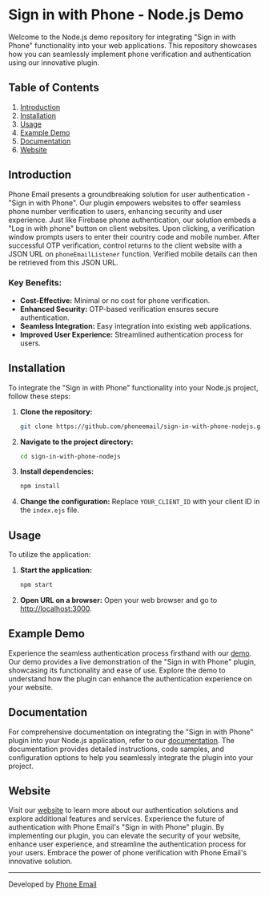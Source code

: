 # Sign in with Phone - Node.js Demo

Welcome to the Node.js demo repository for integrating "Sign in with Phone" functionality into your web applications. This repository showcases how you can seamlessly implement phone verification and authentication using our innovative plugin.

## Table of Contents
1. [Introduction](#introduction)
2. [Installation](#installation)
3. [Usage](#usage)
4. [Example Demo](#example-demo)
5. [Documentation](#documentation)
6. [Website](#website)

## Introduction

Phone Email presents a groundbreaking solution for user authentication - "Sign in with Phone". Our plugin empowers websites to offer seamless phone number verification to users, enhancing security and user experience. Just like Firebase phone authentication, our solution embeds a "Log in with phone" button on client websites. Upon clicking, a verification window prompts users to enter their country code and mobile number. After successful OTP verification, control returns to the client website with a JSON URL on `phoneEmailListener` function. Verified mobile details can then be retrieved from this JSON URL.

### Key Benefits:
- **Cost-Effective:** Minimal or no cost for phone verification.
- **Enhanced Security:** OTP-based verification ensures secure authentication.
- **Seamless Integration:** Easy integration into existing web applications.
- **Improved User Experience:** Streamlined authentication process for users.

## Installation

To integrate the "Sign in with Phone" functionality into your Node.js project, follow these steps:

1. **Clone the repository:**

    ```bash
    git clone https://github.com/phoneemail/sign-in-with-phone-nodejs.git
    ```


2. **Navigate to the project directory:**

    ```bash
    cd sign-in-with-phone-nodejs
    ```


3. **Install dependencies:**

    ```bash
    npm install
    ```

4. **Change the configuration:**
Replace `YOUR_CLIENT_ID` with your client ID  in the `index.ejs` file.

## Usage

To utilize the application:

1. **Start the application:**

    ```bash
    npm start
    ```

2. **Open URL on a browser:**
Open your web browser and go to [http://localhost:3000](http://localhost:3000).

## Example Demo

Experience the seamless authentication process firsthand with our [demo](https://www.phone.email/demo-login). Our demo provides a live demonstration of the "Sign in with Phone" plugin, showcasing its functionality and ease of use. Explore the demo to understand how the plugin can enhance the authentication experience on your website. 

## Documentation

For comprehensive documentation on integrating the "Sign in with Phone" plugin into your Node.js application, refer to our [documentation](https://www.phone.email/docs-sign-in-with-phone). The documentation provides detailed instructions, code samples, and configuration options to help you seamlessly integrate the plugin into your project. 

## Website

Visit our [website](https://www.phone.email) to learn more about our authentication solutions and explore additional features and services. Experience the future of authentication with Phone Email's "Sign in with Phone" plugin.
By implementing our plugin, you can elevate the security of your website, enhance user experience, and streamline the authentication process for your users. Embrace the power of phone verification with Phone Email's innovative solution.


---
Developed by [Phone Email](https://www.phone.email)
